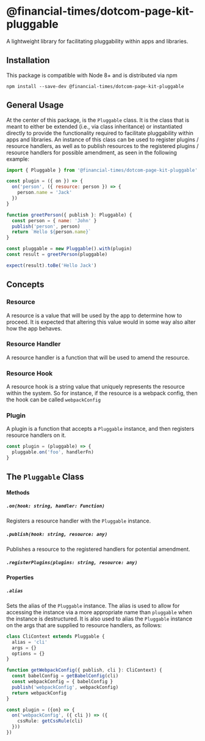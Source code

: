 # @financial-times/dotcom-page-kit-pluggable

A lightweight library for facilitating pluggability within apps and libraries.

## Installation

This package is compatible with Node 8+ and is distributed via npm

```
npm install --save-dev @financial-times/dotcom-page-kit-pluggable
```

## General Usage

At the center of this package, is the `Pluggable` class. It is the class that is meant to either be extended (i.e., via class inheritance) or instantiated directly to provide the functionality required to facilitate pluggability within apps and libraries. An instance of this class can be used to register plugins / resource handlers, as well as to publish resources to the registered plugins / resource handlers for possible amendment, as seen in the following example:

```js
import { Pluggable } from '@financial-times/dotcom-page-kit-pluggable'

const plugin = ({ on }) => {
  on('person', ({ resource: person }) => {
    person.name = 'Jack'
  })
}

function greetPerson({ publish }: Pluggable) {
  const person = { name: 'John' }
  publish('person', person)
  return `Hello ${person.name}`
}

const pluggable = new Pluggable().with(plugin)
const result = greetPerson(pluggable)

expect(result).toBe('Hello Jack')
```

## Concepts

### Resource

A resource is a value that will be used by the app to determine how to proceed. It is expected that altering this value would in some way also alter how the app behaves.

### Resource Handler

A resource handler is a function that will be used to amend the resource.

### Resource Hook

A resource hook is a string value that uniquely represents the resource within the system. So for instance, if the resource is a webpack config, then the hook can be called `webpackConfig`

### Plugin

A plugin is a function that accepts a `Pluggable` instance, and then registers resource handlers on it.

```js
const plugin = (pluggable) => {
  pluggable.on('foo', handlerFn)
}
```

## The `Pluggable` Class

#### Methods

##### `.on(hook: string, handler: Function)`

Registers a resource handler with the `Pluggable` instance.

##### `.publish(hook: string, resource: any)`

Publishes a resource to the registered handlers for potential amendment.

##### `.registerPlugins(plugins: string, resource: any)`

#### Properties

##### `.alias`

Sets the alias of the `Pluggable` instance. The alias is used to allow for accessing the instance via a more appropriate name than `pluggable` when the instance is destructured. It is also used to alias the `Pluggable`
instance on the args that are supplied to resource handlers, as follows:

```ts
class CliContext extends Pluggable {
  alias = 'cli'
  args = {}
  options = {}
}

function getWebpackConfig({ publish, cli }: CliContext) {
  const babelConfig = getBabelConfig(cli)
  const webpackConfig = { babelConfig }
  publish('webpackConfig', webpackConfig)
  return webpackConfig
}

const plugin = ({on} => {
  on('webpackConfig', ({ cli }) => ({
    cssRule: getCssRule(cli)
  }))
})
```




